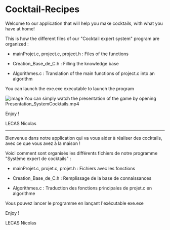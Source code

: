 # Cocktail-Recipes

Welcome to our application that will help you make cocktails, with what you have at home!

This is how the different files of our "Cocktail expert system" program are organized :

- mainProjet.c, project.c, project.h : Files of the functions

- Creation_Base_de_C.h : Filling the knowledge base

- Algorithmes.c : Translation of the main functions of project.c into an algorithm

You can launch the exe.exe executable to launch the program

![image](https://user-images.githubusercontent.com/90686560/166104726-22df8bd4-6321-47d8-82e5-51db6ed5ac96.png)
    You can simply watch the presentation of the game by opening Presentation_SystemCocktails.mp4

Enjoy !

LECAS Nicolas

---------------------------------------------------------------------------------------------------------------

Bienvenue dans notre application qui va vous aider à réaliser des cocktails, avec ce que vous avez à la maison !

Voici comment sont organisés les différents fichiers de notre programme "Système expert de cocktails" :

- mainProjet.c, projet.c, projet.h : Fichiers avec les fonctions

- Creation_Base_de_C.h	: Remplissage de la base de connaissances

- Algorithmes.c		: Traduction des fonctions principales de projet.c en algorithme

Vous pouvez lancer le programme en lançant l'exécutable exe.exe

Enjoy !

LECAS Nicolas
